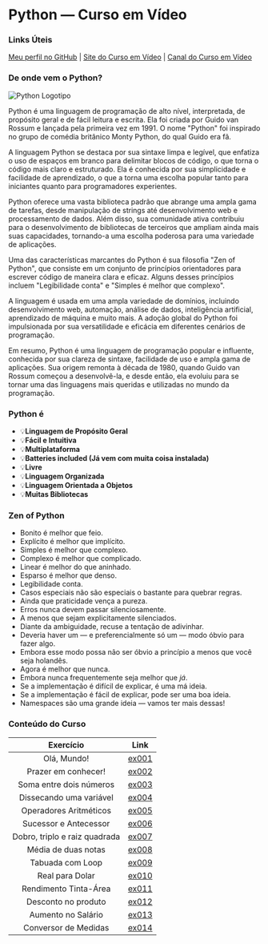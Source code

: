 # Python — Curso em Vídeo

### Links Úteis

[Meu perfil no GitHub](https://github.com/PedrBandeira) | [Site do Curso em Vídeo](https://www.cursoemvideo.com/) | [Canal do Curso em Vídeo](https://www.youtube.com/@CursoemVideo)

### De onde vem o Python?
![Python Logotipo](https://logos-world.net/wp-content/uploads/2021/10/Python-Symbol.png)

Python é uma linguagem de programação de alto nível, interpretada, de propósito geral e de fácil leitura e escrita. Ela foi criada por Guido van Rossum e lançada pela primeira vez em 1991. O nome "Python" foi inspirado no grupo de comédia britânico Monty Python, do qual Guido era fã.

A linguagem Python se destaca por sua sintaxe limpa e legível, que enfatiza o uso de espaços em branco para delimitar blocos de código, o que torna o código mais claro e estruturado. Ela é conhecida por sua simplicidade e facilidade de aprendizado, o que a torna uma escolha popular tanto para iniciantes quanto para programadores experientes.

Python oferece uma vasta biblioteca padrão que abrange uma ampla gama de tarefas, desde manipulação de strings até desenvolvimento web e processamento de dados. Além disso, sua comunidade ativa contribuiu para o desenvolvimento de bibliotecas de terceiros que ampliam ainda mais suas capacidades, tornando-a uma escolha poderosa para uma variedade de aplicações.

Uma das características marcantes do Python é sua filosofia "Zen of Python", que consiste em um conjunto de princípios orientadores para escrever código de maneira clara e eficaz. Alguns desses princípios incluem "Legibilidade conta" e "Simples é melhor que complexo".

A linguagem é usada em uma ampla variedade de domínios, incluindo desenvolvimento web, automação, análise de dados, inteligência artificial, aprendizado de máquina e muito mais. A adoção global do Python foi impulsionada por sua versatilidade e eficácia em diferentes cenários de programação.

Em resumo, Python é uma linguagem de programação popular e influente, conhecida por sua clareza de sintaxe, facilidade de uso e ampla gama de aplicações. Sua origem remonta à década de 1980, quando Guido van Rossum começou a desenvolvê-la, e desde então, ela evoluiu para se tornar uma das linguagens mais queridas e utilizadas no mundo da programação.
### Python é
- 💡**Linguagem de Propósito Geral**
- 💡**Fácil e Intuitiva**
- 💡**Multiplataforma**
- 💡**Batteries included (Já vem com muita coisa instalada)**
- 💡**Livre**
- 💡**Linguagem Organizada**
- 💡**Linguagem Orientada a Objetos**
- 💡**Muitas Bibliotecas**

### Zen of Python
- Bonito é melhor que feio.
- Explícito é melhor que implícito.
- Simples é melhor que complexo.
- Complexo é melhor que complicado.
- Linear é melhor do que aninhado.
- Esparso é melhor que denso.
- Legibilidade conta.
- Casos especiais não são especiais o bastante para quebrar regras.
- Ainda que praticidade vença a pureza.
- Erros nunca devem passar silenciosamente.
- A menos que sejam explicitamente silenciados.
- Diante da ambiguidade, recuse a tentação de adivinhar.
- Deveria haver um — e preferencialmente só um — modo óbvio para fazer algo.
- Embora esse modo possa não ser óbvio a princípio a menos que você seja holandês.
- Agora é melhor que nunca.
- Embora nunca frequentemente seja melhor que *já*.
- Se a implementação é difícil de explicar, é uma má ideia.
- Se a implementação é fácil de explicar, pode ser uma boa ideia.
- Namespaces são uma grande ideia — vamos ter mais dessas!

### Conteúdo do Curso

| Exercício | Link     |
|    :----:   |  :---: |
| Olá, Mundo! | [ex001](https://github.com/PedrBandeira/python/blob/main/scripts/ex001.py)
| Prazer em conhecer! | [ex002](https://github.com/PedrBandeira/python/blob/main/scripts/ex002.py) |
| Soma entre dois números | [ex003](https://github.com/PedrBandeira/python/blob/main/scripts/ex003.py) |
| Dissecando uma variável | [ex004](https://github.com/PedrBandeira/python/blob/main/scripts/ex004.py) |
| Operadores Aritméticos | [ex005](https://github.com/PedrBandeira/python/blob/main/scripts/ex005.py) |
| Sucessor e Antecessor | [ex006](https://github.com/PedrBandeira/python/blob/main/scripts/ex006.py) |
| Dobro, triplo e raiz quadrada | [ex007](https://github.com/PedrBandeira/python/blob/main/scripts/ex007.py) |
| Média de duas notas | [ex008](https://github.com/PedrBandeira/python/blob/main/scripts/ex008.py) |
| Tabuada com Loop | [ex009](https://github.com/PedrBandeira/python/blob/main/scripts/ex009.py) |
| Real para Dolar | [ex010](https://github.com/PedrBandeira/python/blob/main/scripts/ex010.py) |
| Rendimento Tinta-Área | [ex011](https://github.com/PedrBandeira/python/blob/main/scripts/ex011.py) |
| Desconto no produto | [ex012](https://github.com/PedrBandeira/python/blob/main/scripts/ex012.py) |
| Aumento no Salário | [ex013](https://github.com/PedrBandeira/python/blob/main/scripts/ex013.py) |
| Conversor de Medidas | [ex014](https://github.com/PedrBandeira/python/blob/main/scripts/ex014.py) |